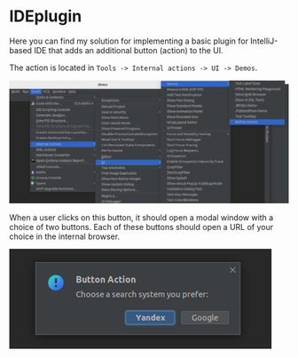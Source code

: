 # IDEplugin



Here you can find my solution for implementing a basic plugin for IntelliJ-based IDE that adds an additional button (action) to the UI.

 The action is located in `Tools -> Internal actions -> UI -> Demos`. 

![location](./pics/location.png)



When a user clicks on this button, it should open a modal window with a choice of two buttons. Each of these buttons should open a URL of your choice in the internal browser.

![window](./pics/window.png)
